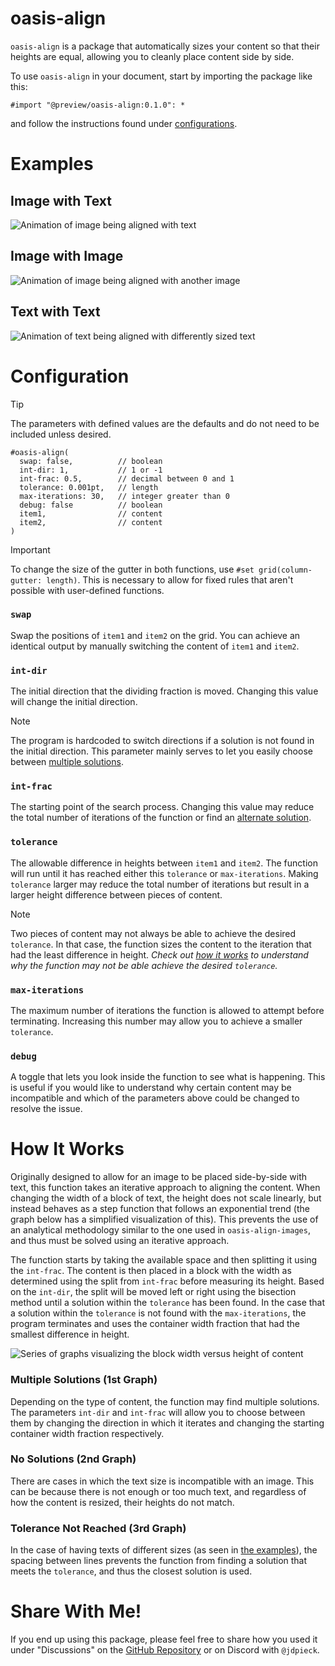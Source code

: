 # oasis-align 
`oasis-align` is a package that automatically sizes your content so that their heights are equal, allowing you to cleanly place content side by side. 

To use `oasis-align` in your document, start by importing the package like this:
```typst
#import "@preview/oasis-align:0.1.0": *
```
and follow the instructions found under [configurations](#configuration).

# Examples
## Image with Text
![Animation of image being aligned with text](examples/image-with-text.gif)
## Image with Image
![Animation of image being aligned with another image](examples/image-with-image.gif)
## Text with Text
![Animation of text being aligned with differently sized text](examples/text-with-text.gif)

# Configuration

> [!TIP]
> The parameters with defined values are the defaults and do not need to be included unless desired.

```typst
#oasis-align(
  swap: false,          // boolean
  int-dir: 1,           // 1 or -1
  int-frac: 0.5,        // decimal between 0 and 1
  tolerance: 0.001pt,   // length
  max-iterations: 30,   // integer greater than 0
  debug: false          // boolean
  item1,                // content
  item2,                // content
)
```

> [!IMPORTANT]
> To change the size of the gutter in both functions, use `#set grid(column-gutter: length)`. This is necessary to allow for fixed rules that aren't possible with user-defined functions. 

### `swap`
Swap the positions of `item1` and `item2` on the grid. You can achieve an identical output by manually switching the content of `item1` and `item2`.

### `int-dir`
The initial direction that the dividing fraction is moved. Changing this value will change the initial direction.

> [!NOTE]
> The program is hardcoded to switch directions if a solution is not found in the initial direction. This parameter mainly serves to let you easily choose between [multiple solutions](#oasis-align-2).


### `int-frac`
The starting point of the search process. Changing this value may reduce the total number of iterations of the function or find an [alternate solution](#oasis-align-2).

### `tolerance`
The allowable difference in heights between `item1` and `item2`. The function will run until it has reached either this `tolerance` or `max-iterations`. Making `tolerance` larger may reduce the total number of iterations but result in a larger height difference between pieces of content.  

> [!NOTE]
> Two pieces of content may not always be able to achieve the desired `tolerance`. In that case, the function sizes the content to the iteration that had the least difference in height. _Check out [how it works](#oasis-align-2) to understand why the function may not be able achieve the desired `tolerance`._

### `max-iterations`
The maximum number of iterations the function is allowed to attempt before terminating. Increasing this number may allow you to achieve a smaller `tolerance`.

### `debug`
A toggle that lets you look inside the function to see what is happening. This is useful if you would like to understand why certain content may be incompatible and which of the parameters above could be changed to resolve the issue. 

<!-- # FAQ

## Why won't my image align nicely with my text -->


# How It Works
Originally designed to allow for an image to be placed side-by-side with text, this function takes an iterative approach to aligning the content. When changing the width of a block of text, the height does not scale linearly, but instead behaves as a step function that follows an exponential trend (the graph below has a simplified visualization of this). This prevents the use of an analytical methodology similar to the one used in `oasis-align-images`, and thus must be solved using an iterative approach.

The function starts by taking the available space and then splitting it using the `int-frac`. The content is then placed in a block with the width as determined using the split from `int-frac` before measuring its height. Based on the `int-dir`, the split will be moved left or right using the bisection method until a solution within the `tolerance` has been found. In the case that a solution within the `tolerance` is not found with the `max-iterations`, the program terminates and uses the container width fraction that had the smallest difference in height. 

![Series of graphs visualizing the block width versus height of content](examples/graph-visualization.svg)

### Multiple Solutions (1st Graph)
Depending on the type of content, the function may find multiple solutions. The parameters `int-dir` and `int-frac` will allow you to choose between them by changing the direction in which it iterates and changing the starting container width fraction respectively. 

### No Solutions (2nd Graph)
There are cases in which the text size is incompatible with an image. This can be because there is not enough or too much text, and regardless of how the content is resized, their heights do not match.   

### Tolerance Not Reached (3rd Graph)
In the case of having texts of different sizes (as seen in [the examples](#text-with-text)), the spacing between lines prevents the function from finding a solution that meets the `tolerance`, and thus the closest solution is used.

<!-- # Nomenclature
"Oasis" as in a fertile spot in a desert, where water is found. -->

# Share With Me!
If you end up using this package, please feel free to share how you used it under "Discussions" on the [GitHub Repository](https://github.com/jdpieck/oasis-align) or on Discord with `@jdpieck`. 
